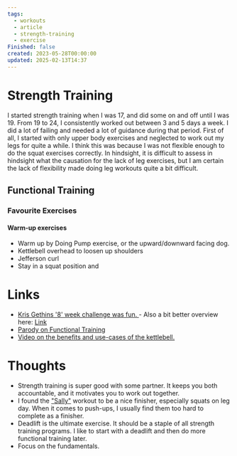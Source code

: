 ```yaml
---
tags:
  - workouts
  - article
  - strength-training
  - exercise
Finished: false
created: 2023-05-28T00:00:00
updated: 2025-02-13T14:37
---
```

# Strength Training
I started strength training when I was 17, and did some on and off until I was 19. From 19 to 24, I consistently worked out between 3 and 5 days a week.  I did a lot of failing and needed a lot of guidance during that period. First of all, I started with only upper body exercises and neglected to work out my legs for quite a while. I think this was because I was not flexible enough to do the squat exercises correctly. In hindsight, it is difficult to assess in hindsight what the causation for the lack of leg exercises, but I am certain the lack of flexibility made doing leg workouts quite a bit difficult. 



## Functional Training




### Favourite Exercises

#### Warm-up exercises 

- Warm up by Doing Pump exercise, or the upward/downward facing dog. 
- Kettlebell overhead to loosen up shoulders
- Jefferson curl
- Stay in a squat position and 

# Links
- [Kris Gethins '8' week challenge was fun. ](https://www.youtube.com/playlist?list=PLs-Ht4H4kDxshwlNoWvw8mgpyID1FkgVU) - Also a bit better overview here: [Link](https://www.kaged.com/blogs/8-week-hardcore-trainer/overview-program)
- [Parody on Functional Training](https://www.youtube.com/watch?v=-yfqnebBbW0&ab_channel=AwakenWithJP)
- [Video on the benefits and use-cases of the kettlebell.](https://youtu.be/DpMiOItcpmw?si=AOz05bOWfuSzcJpA)

# Thoughts 
- Strength training is super good with some partner. It keeps you both accountable, and it motivates you to work out together. 
- I found the ["Sally"](https://www.bournemouth.ac.uk/why-bu/sportbu/premium-portal/bring-sally-challenge) workout to be a nice finisher, especially squats on leg day. When it comes to push-ups, I usually find them too hard to complete as a finisher.  
- Deadlift is the ultimate exercise. It should be a staple of all strength training programs.  I like to start with a deadlift and then do more functional training later.
- Focus on the fundamentals. 


